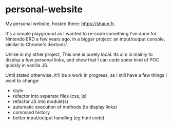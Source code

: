 # personal-website
My personal website, hosted there: https://shaun.fr.

It's a simple playground as I wanted to re-code something I've done for Nintendo ERD a few years ago, in a bigger project: an input/output console, similar to Chrome's devtools'.

Unlike in my other project, This one is purely local. Its aim is mainly to display a few personal links, and show that I can code some kind of POC quickly in vanilla JS.

Until stated otherwise, it'll be a work in progress, as I still have a few things I want to change:
- style
- refactor into separate files (css, js)
- refactor JS into module(s)
- automatic execution of methods (to display links)
- command history
- better input/output handling (eg html code)
